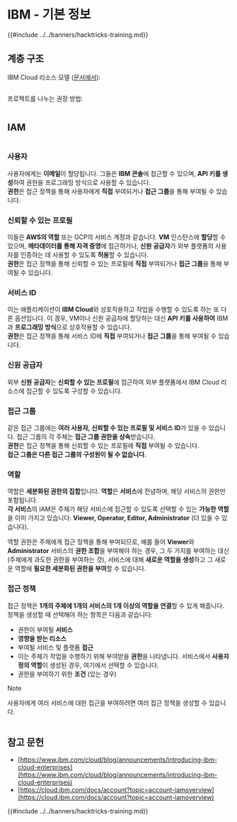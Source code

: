 # IBM - 기본 정보

{{#include ../../banners/hacktricks-training.md}}

## 계층 구조

IBM Cloud 리소스 모델 ([문서에서](https://www.ibm.com/blog/announcement/introducing-ibm-cloud-enterprises/)):

<figure><img src="../../images/image (225).png" alt=""><figcaption></figcaption></figure>

프로젝트를 나누는 권장 방법:

<figure><img src="../../images/image (239).png" alt=""><figcaption></figcaption></figure>

## IAM

<figure><img src="../../images/image (266).png" alt=""><figcaption></figcaption></figure>

### 사용자

사용자에게는 **이메일**이 할당됩니다. 그들은 **IBM 콘솔**에 접근할 수 있으며, **API 키를 생성**하여 권한을 프로그래밍 방식으로 사용할 수 있습니다.\
**권한**은 접근 정책을 통해 사용자에게 **직접** 부여되거나 **접근 그룹**을 통해 부여될 수 있습니다.

### 신뢰할 수 있는 프로필

이들은 **AWS의 역할** 또는 GCP의 서비스 계정과 같습니다. **VM** 인스턴스에 **할당**할 수 있으며, **메타데이터를 통해 자격 증명**에 접근하거나, **신원 공급자**가 외부 플랫폼의 사용자를 인증하는 데 사용할 수 있도록 **허용**할 수 있습니다.\
**권한**은 접근 정책을 통해 신뢰할 수 있는 프로필에 **직접** 부여되거나 **접근 그룹**을 통해 부여될 수 있습니다.

### 서비스 ID

이는 애플리케이션이 **IBM Cloud**와 상호작용하고 작업을 수행할 수 있도록 하는 또 다른 옵션입니다. 이 경우, VM이나 신원 공급자에 할당하는 대신 **API 키를 사용하여** IBM과 **프로그래밍 방식**으로 상호작용할 수 있습니다.\
**권한**은 접근 정책을 통해 서비스 ID에 **직접** 부여되거나 **접근 그룹**을 통해 부여될 수 있습니다.

### 신원 공급자

외부 **신원 공급자**는 **신뢰할 수 있는 프로필**에 접근하여 외부 플랫폼에서 IBM Cloud 리소스에 접근할 수 있도록 구성할 수 있습니다.

### 접근 그룹

같은 접근 그룹에는 **여러 사용자, 신뢰할 수 있는 프로필 및 서비스 ID**가 있을 수 있습니다. 접근 그룹의 각 주체는 **접근 그룹 권한을 상속**받습니다.\
**권한**은 접근 정책을 통해 신뢰할 수 있는 프로필에 **직접** 부여될 수 있습니다.\
**접근 그룹은 다른 접근 그룹의 구성원이 될 수 없습니다.**

### 역할

역할은 **세분화된 권한의 집합**입니다. **역할**은 **서비스**에 전념하며, 해당 서비스의 권한만 포함됩니다.\
**각 서비스**의 IAM은 주체가 해당 서비스에 접근할 수 있도록 선택할 수 있는 **가능한 역할**을 이미 가지고 있습니다: **Viewer, Operator, Editor, Administrator** (더 있을 수 있습니다).

역할 권한은 주체에게 접근 정책을 통해 부여되므로, 예를 들어 **Viewer**와 **Administrator** 서비스의 **권한 조합**을 부여해야 하는 경우, 그 두 가지를 부여하는 대신 (주체에게 과도한 권한을 부여하는 것), 서비스에 대해 **새로운 역할을 생성**하고 그 새로운 역할에 **필요한 세분화된 권한을 부여**할 수 있습니다.

### 접근 정책

접근 정책은 **1개의 주체에 1개의 서비스의 1개 이상의 역할을 연결**할 수 있게 해줍니다.\
정책을 생성할 때 선택해야 하는 항목은 다음과 같습니다:

- 권한이 부여될 **서비스**
- **영향을 받는 리소스**
- 부여될 서비스 및 플랫폼 **접근**
- 이는 주체가 작업을 수행하기 위해 부여받을 **권한**을 나타냅니다. 서비스에서 **사용자 정의 역할**이 생성된 경우, 여기에서 선택할 수 있습니다.
- 권한을 부여하기 위한 **조건** (있는 경우)

> [!NOTE]
> 사용자에게 여러 서비스에 대한 접근을 부여하려면 여러 접근 정책을 생성할 수 있습니다.

<figure><img src="../../images/image (248).png" alt=""><figcaption></figcaption></figure>

## 참고 문헌

- [https://www.ibm.com/cloud/blog/announcements/introducing-ibm-cloud-enterprises](https://www.ibm.com/cloud/blog/announcements/introducing-ibm-cloud-enterprises)
- [https://cloud.ibm.com/docs/account?topic=account-iamoverview](https://cloud.ibm.com/docs/account?topic=account-iamoverview)

{{#include ../../banners/hacktricks-training.md}}
